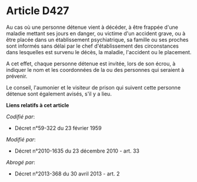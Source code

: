 # Article D427

Au cas où une personne détenue vient à décéder, à être frappée d'une maladie mettant ses jours en danger, ou victime d'un
accident grave, ou à être placée dans un établissement psychiatrique, sa famille ou ses proches sont informés sans délai par
le chef d'établissement des circonstances dans lesquelles est survenu le décès, la maladie, l'accident ou le placement. 

A cet effet, chaque personne détenue est invitée, lors de son écrou, à indiquer le nom et les coordonnées de la ou des
personnes qui seraient à prévenir.

Le conseil, l'aumonier et le visiteur de prison qui suivent cette personne détenue sont également avisés, s'il y a lieu.

**Liens relatifs à cet article**

_Codifié par_:

  - Décret n°59-322 du 23 février 1959

_Modifié par_:

  - Décret n°2010-1635 du 23 décembre 2010 - art. 33

_Abrogé par_:

  - Décret n°2013-368 du 30 avril 2013 - art. 2
